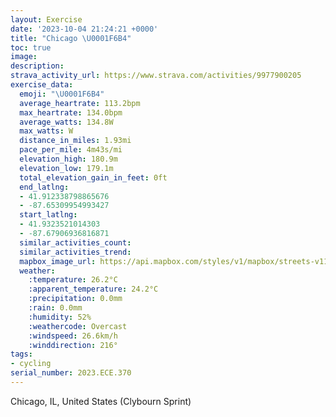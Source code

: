 ```yaml
---
layout: Exercise
date: '2023-10-04 21:24:21 +0000'
title: "Chicago \U0001F6B4"
toc: true
image:
description:
strava_activity_url: https://www.strava.com/activities/9977900205
exercise_data:
  emoji: "\U0001F6B4"
  average_heartrate: 113.2bpm
  max_heartrate: 134.0bpm
  average_watts: 134.8W
  max_watts: W
  distance_in_miles: 1.93mi
  pace_per_mile: 4m43s/mi
  elevation_high: 180.9m
  elevation_low: 179.1m
  total_elevation_gain_in_feet: 0ft
  end_latlng:
  - 41.912338798865676
  - -87.65309954993427
  start_latlng:
  - 41.9323521014303
  - -87.67906936816871
  similar_activities_count:
  similar_activities_trend:
  mapbox_image_url: https://api.mapbox.com/styles/v1/mapbox/streets-v11/static/path-5+787af2-1.0(qx%7C~F~ocvOb%40m%40z%40%7B%40hB%7BBjCwCl%40%7B%40pA_B%60BiBjDcEfCiD%7CIgNhBkCzAiC%7CA%7DB%60BoClJ%7BNz%40qAxA_Cd%40o%40h%40m%40fAsBfMsRl%40y%40bCuDlBaDhDiFnGcK),pin-s-s+e5b22e(-87.6776,41.93177),pin-s-f+89ae00(-87.65446999999998,41.914419999999986)/auto/800x800?access_token=pk.eyJ1Ijoiam9zaGJlY2ttYW4iLCJhIjoiY205eWR2aDd1MWZ6djJrbXc4a3M0bWZleiJ9.XiG9OWkNcZk2QzjJbxLB4A
  weather:
    :temperature: 26.2°C
    :apparent_temperature: 24.2°C
    :precipitation: 0.0mm
    :rain: 0.0mm
    :humidity: 52%
    :weathercode: Overcast
    :windspeed: 26.6km/h
    :winddirection: 216°
tags:
- cycling
serial_number: 2023.ECE.370
---
```

Chicago, IL, United States (Clybourn Sprint)
